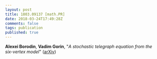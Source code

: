 ```yaml
---
layout: post
title: 1803.09137 [math.PR]
date: 2018-03-24T17:49:28Z
comments: false
tags: publication
published: true
---
```


<b>Alexei Borodin</b>, <b>Vadim Gorin</b>, "<i>A stochastic telegraph equation from the six-vertex model</i>" ([arXiv](http://arxiv.org/abs/1803.09137v2))
